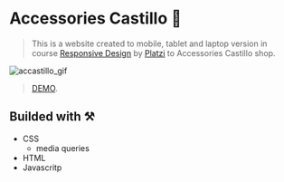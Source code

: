 # Accessories Castillo 💎  

>This is a website created to mobile, tablet and laptop version  in course [Responsive Design](https://platzi.com/clases/responsive-design/) by [Platzi](https://platzi.com/) to Accessories Castillo shop. 

![accastillo_gif](/images/accastillo.gif)

>[DEMO](https://accastillo.netlify.app/ "ACCESORIES castillo").

Builded with ⚒
- 
- CSS
    -  media queries
- HTML
- Javascritp

